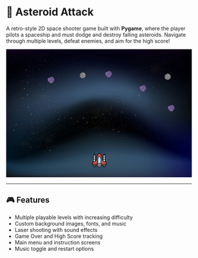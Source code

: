# 🚀 Asteroid Attack

A retro-style 2D space shooter game built with **Pygame**, where the player pilots a spaceship and must dodge and destroy falling asteroids. Navigate through multiple levels, defeat enemies, and aim for the high score!

![screenshot](./assets/images/screenshot.png)

---

## 🎮 Features

- Multiple playable levels with increasing difficulty
- Custom background images, fonts, and music
- Laser shooting with sound effects
- Game Over and High Score tracking
- Main menu and instruction screens
- Music toggle and restart options
